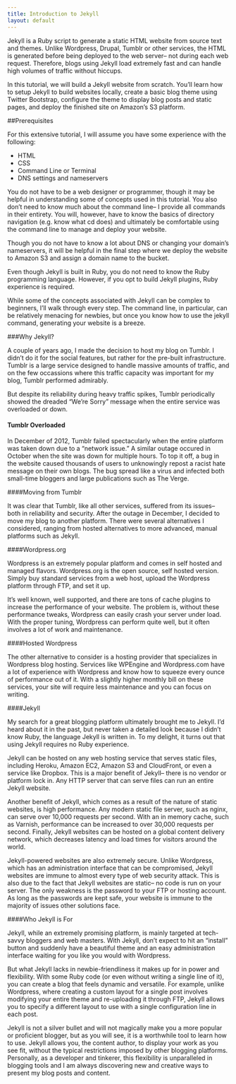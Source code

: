 ```yaml
---
title: Introduction to Jekyll
layout: default
---
```


Jekyll is a Ruby script to generate a static HTML website from source text and themes. Unlike Wordpress, Drupal, Tumblr or other services, the HTML is generated before being deployed to the web server– not during each web request. Therefore, blogs using Jekyll load extremely fast and can handle high volumes of traffic without hiccups.

In this tutorial, we will build a Jekyll website from scratch. You’ll learn how to setup Jekyll to build websites locally, create a basic blog theme using Twitter Bootstrap, configure the theme to display blog posts and static pages, and deploy the finished site on Amazon’s S3 platform.

##Prerequisites

For this extensive tutorial, I will assume you have some experience with the following:

<ul>
    <li>HTML</li>
    <li>CSS</li>
    <li>Command Line or Terminal</li>
    <li>DNS settings and nameservers</li>
</ul>

You do not have to be a web designer or programmer, though it may be helpful in understanding some of concepts used in this tutorial. You also don’t need to know much about the command line– I provide all commands in their entirety. You will, however, have to know the basics of directory navigation (e.g. know what cd does) and ultimately be comfortable using the command line to manage and deploy your website.

Though you do not have to know a lot about DNS or changing your domain’s nameservers, it will be helpful in the final step where we deploy the website to Amazon S3 and assign a domain name to the bucket.

Even though Jekyll is built in Ruby, you do not need to know the Ruby programming language. However, if you opt to build Jekyll plugins, Ruby experience is required.


While some of the concepts associated with Jekyll can be complex to beginners, I’ll walk through every step. The command line, in particular, can be relatively menacing for newbies, but once you know how to use the jekyll command, generating your website is a breeze.

###Why Jekyll?

A couple of years ago, I made the decision to host my blog on Tumblr. I didn’t do it for the social features, but rather for the pre-built infrastructure. Tumblr is a large service designed to handle massive amounts of traffic, and on the few occassions where this traffic capacity was important for my blog, Tumblr performed admirably.

But despite its reliability during heavy traffic spikes, Tumblr periodically showed the dreaded “We’re Sorry” message when the entire service was overloaded or down.

<h4>Tumblr Overloaded</h4>

In December of 2012, Tumblr failed spectacularly when the entire platform was taken down due to a “network issue.” A similar outage occured in October when the site was down for multiple hours. To top it off, a bug in the website caused thousands of users to unknowingly repost a racist hate message on their own blogs. The bug spread like a virus and infected both small-time bloggers and large publications such as The Verge.

####Moving from Tumblr

It was clear that Tumblr, like all other services, suffered from its issues– both in reliability and security. After the outage in December, I decided to move my blog to another platform. There were several alternatives I considered, ranging from hosted alternatives to more advanced, manual platforms such as Jekyll.

####Wordpress.org

Wordpress is an extremely popular platform and comes in self hosted and managed flavors. Wordpress.org is the open source, self hosted version. Simply buy standard services from a web host, upload the Wordpress platform through FTP, and set it up.

It’s well known, well supported, and there are tons of cache plugins to increase the performance of your website. The problem is, without these performance tweaks, Wordpress can easily crash your server under load. With the proper tuning, Wordpress can perform quite well, but it often involves a lot of work and maintenance.

####Hosted Wordpress

The other alternative to consider is a hosting provider that specializes in Wordpress blog hosting. Services like WPEngine and Wordpress.com have a lot of experience with Wordpress and know how to squeeze every ounce of performance out of it. With a slightly higher monthly bill on these services, your site will require less maintenance and you can focus on writing.

####Jekyll

My search for a great blogging platform ultimately brought me to Jekyll. I’d heard about it in the past, but never taken a detailed look because I didn’t know Ruby, the language Jekyll is written in. To my delight, it turns out that using Jekyll requires no Ruby experience.

Jekyll can be hosted on any web hosting service that serves static files, including Heroku, Amazon EC2, Amazon S3 and CloudFront, or even a service like Dropbox. This is a major benefit of Jekyll– there is no vendor or platform lock in. Any HTTP server that can serve files can run an entire Jekyll website.

Another benefit of Jekyll, which comes as a result of the nature of static websites, is high performance. Any modern static file server, such as nginx, can serve over 10,000 requests per second. With an in memory cache, such as Varnish, performance can be increased to over 30,000 requests per second. Finally, Jekyll websites can be hosted on a global content delivery network, which decreases latency and load times for visitors around the world.

Jekyll-powered websites are also extremely secure. Unlike Wordpress, which has an administration interface that can be compromised, Jekyll websites are immune to almost every type of web security attack. This is also due to the fact that Jekyll websites are static– no code is run on your server. The only weakness is the password to your FTP or hosting account. As long as the passwords are kept safe, your website is immune to the majority of issues other solutions face.

####Who Jekyll is For

Jekyll, while an extremely promising platform, is mainly targeted at tech-savvy bloggers and web masters. With Jekyll, don’t expect to hit an “install” button and suddenly have a beautiful theme and an easy administration interface waiting for you like you would with Wordpress.

But what Jekyll lacks in newbie-friendliness it makes up for in power and flexibility. With some Ruby code (or even without writing a single line of it), you can create a blog that feels dynamic and versatile. For example, unlike Wordpress, where creating a custom layout for a single post involves modifying your entire theme and re-uploading it through FTP, Jekyll allows you to specify a different layout to use with a single configuration line in each post.

Jekyll is not a silver bullet and will not magically make you a more popular or proficient blogger, but as you will see, it is a worthwhile tool to learn how to use. Jekyll allows you, the content author, to display your work as you see fit, without the typical restrictions imposed by other blogging platforms. Personally, as a developer and tinkerer, this flexibility is unparalleled in blogging tools and I am always discovering new and creative ways to present my blog posts and content.